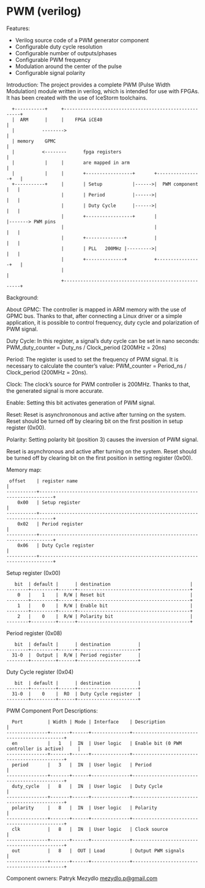 # PWM (verilog)

Features:
  - Verilog source code of a PWM generator component
  - Configurable duty cycle resolution
  - Configurable number of outputs/phases
  - Configurable PWM frequency
  - Modulation around the center of the pulse
  - Configurable signal polarity

Introduction:
The project provides a complete PWM (Pulse Width Modulation) module written in verilog, which is 
intended for use with FPGAs. It has been created with the use of IceStorm toolchains. 

```
  +-----------+     +------------------------------------------------------+
  |  ARM      |     |    FPGA iCE40                                        |
  |          -------->                                                     |           
  | memory    GPMC                                                         |
  |          <--------      fpga registers                                 |
  |           |     |       are mapped in arm                              |
  |           |     |       +-----------------+       +----------------+   |
  +-----------+     |       | Setup           |------>|  PWM component |   |
                    |       | Period          |------>|                |   |
                    |       | Duty Cycle      |------>|                |   |
                    |       +-----------------+       |                |-------> PWM pins
                    |                                 |                |   |
                    |       +--------------+          |                |   |
                    |       | PLL   200MHz |--------->|                |   |
                    |       +--------------+          +----------------+   |          
                    |                                                      |
                    +------------------------------------------------------+
```

Background:

About GPMC:
The controller is mapped in ARM memory with the use of GPMC bus. Thanks to that, after connecting a Linux driver or a simple application, it is possible to control frequency, duty cycle and polarization of PWM signal.

Duty Cycle:
In this register, a signal’s duty cycle can be set in nano seconds:
PWM_duty_counter = Duty_ns / Clock_period (200MHz = 20ns)

Period: 
The register is used to set the frequency of PWM signal. It is necessary to calculate the counter’s value:  PWM_counter = Period_ns / Clock_period (200MHz = 20ns).

Clock:
The clock’s source for PWM controller is 200MHz. Thanks to that, the generated signal is more accurate.

Enable:
Setting this bit activates generation of PWM signal.

Reset:
Reset is asynchrononous and active after turning on the system. Reset should be turned off by clearing bit on the first position in setup register (0x00).

Polarity:
Setting polarity bit (position 3) causes the inversion of PWM signal.

Reset is asynchronous and active after turning on the system. Reset should be turned off by clearing bit on the first position in setting register (0x00).

Memory map:
```
 offset    | register name                                                             |
-----------+---------------------------------------------------------------------------+
    0x00   | Setup register                                                            |
-----------+---------------------------------------------------------------------------+
    0x02   | Period register                                                           |
-----------+---------------------------------------------------------------------------+
    0x06   | Duty Cycle register                                                       |
-----------+---------------------------------------------------------------------------+
```

Setup register (0x00)
```
   bit  | default |      | destination                             |
--------+---------+------+-----------------------------------------+
    0   |    1    |  R/W | Reset bit                               |
--------+---------+------+-----------------------------------------+
    1   |    0    |  R/W | Enable bit                              |
--------+---------+------+-----------------------------------------+
    2   |    0    |  R/W | Polarity bit                            |
--------+---------+------+-----------------------------------------+
```

Period register (0x08)
```
   bit  | default |      | destination          |
--------+---------+------+----------------------+
  31-0  |  Output |  R/W | Period register      |
--------+---------+------+----------------------+
```

Duty Cycle register (0x04)
```
   bit  | default |      | destination          |
--------+---------+------+----------------------+
  31-0  |    0    |  RO  | Duty Cycle register  |
--------+---------+------+----------------------+
```

PWM Component Port Descriptions:
```
  Port         | Width | Mode | Interface    | Description                                 |
---------------+-------+------+--------------+---------------------------------------------+
  en           |   1   |  IN  | User logic   | Enable bit (0 PWM controller is active)     |
---------------+-------+------+--------------+---------------------------------------------+
  period       |   3   |  IN  | User logic   | Period                                      |
---------------+-------+------+--------------+---------------------------------------------+
  duty_cycle   |   8   |  IN  | User logic   | Duty Cycle                                  |
---------------+-------+------+--------------+---------------------------------------------+
  polarity     |   8   |  IN  | User logic   | Polarity                                    |
---------------+-------+------+--------------+---------------------------------------------+
  clk          |   8   |  IN  | User logic   | Clock source                                |
---------------+-------+------+--------------+---------------------------------------------+
  out          |   8   |  OUT | Load         | Output PWM signals                          |
---------------+-------+------+--------------+---------------------------------------------+
```
Component owners:
Patryk Mezydlo <mezydlo.p@gmail.com>
